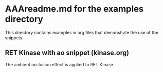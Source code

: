 # AAAreadme.md for the examples directory

This directory contains examples in org files that demonstrate the use of the snippets.

## RET Kinase with ao snippet (kinase.org)

The ambient occlusion effect is applied to RET Kinase.
